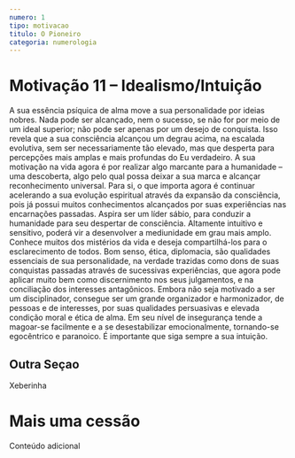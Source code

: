 ```yaml
---
numero: 1
tipo: motivacao
titulo: O Pioneiro
categoria: numerologia
---
```


# Motivação 11 – Idealismo/Intuição

A sua essência psíquica de alma move a sua personalidade por ideias nobres. Nada pode ser alcançado, nem o sucesso, se não for por meio de um ideal superior; não pode ser apenas por um desejo de conquista.
Isso revela que a sua consciência alcançou um degrau acima, na escalada evolutiva, sem ser necessariamente tão elevado, mas que desperta para percepções mais amplas e mais profundas do Eu verdadeiro.
A sua motivação na vida agora é por realizar algo marcante para a humanidade – uma descoberta, algo pelo qual possa deixar a sua marca e alcançar reconhecimento universal.
Para si, o que importa agora é continuar acelerando a sua evolução espiritual através da expansão da consciência, pois já possui muitos conhecimentos alcançados por suas experiências nas encarnações passadas.
Aspira ser um líder sábio, para conduzir a humanidade para seu despertar de consciência. Altamente intuitivo e sensitivo, poderá vir a desenvolver a mediunidade em grau mais amplo. Conhece muitos dos mistérios da vida e deseja compartilhá-los para o esclarecimento de todos.
Bom senso, ética, diplomacia, são qualidades essenciais de sua personalidade, na verdade trazidas como dons de suas conquistas passadas através de sucessivas experiências, que agora pode aplicar muito bem como discernimento nos seus julgamentos, e na conciliação dos interesses antagônicos.
Embora não seja motivado a ser um disciplinador, consegue ser um grande organizador e harmonizador, de pessoas e de interesses, por suas qualidades persuasivas e elevada condição moral e ética de alma.
Em seu nível de insegurança tende a magoar-se facilmente e a se desestabilizar emocionalmente, tornando-se egocêntrico e paranoico.
É importante que siga sempre a sua intuição.

## Outra Seçao

Xeberinha

# Mais uma cessão

Conteúdo adicional
